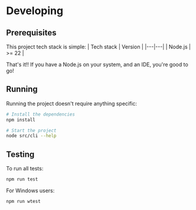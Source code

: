 # Developing
## Prerequisites
This project tech stack is simple:
| Tech stack | Version |
|---|---|
| Node.js | >= 22 |

That's it!! If you have a Node.js on your system, and an IDE, you're good to go!

## Running
Running the project doesn't require anything specific:

```bash
# Install the dependencies
npm install

# Start the project
node src/cli --help
```

## Testing
To run all tests:
```bash
npm run test
```

For Windows users:
```bash
npm run wtest
```

